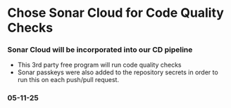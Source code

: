 # Chose Sonar Cloud for Code Quality Checks
### Sonar Cloud will be incorporated into our CD pipeline
 - This 3rd party free program will run code quality checks
 - Sonar passkeys were also added to the repository secrets in order to run this on each push/pull request.
### 05-11-25
